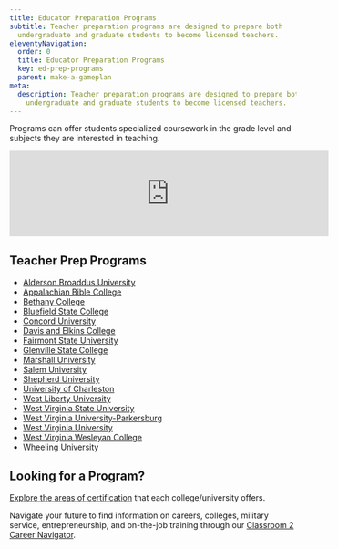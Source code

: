```yaml
---
title: Educator Preparation Programs
subtitle: Teacher preparation programs are designed to prepare both
  undergraduate and graduate students to become licensed teachers.
eleventyNavigation:
  order: 0
  title: Educator Preparation Programs
  key: ed-prep-programs
  parent: make-a-gameplan
meta:
  description: Teacher preparation programs are designed to prepare both
    undergraduate and graduate students to become licensed teachers.
---
```

Programs can offer students specialized coursework in the grade level and subjects they are interested in teaching. 

<iframe width="560" class="aspect-video w-full" src="https://www.youtube.com/embed/iV65AXO-vqU" title="YouTube video player" frameborder="0" allow="accelerometer; autoplay; clipboard-write; encrypted-media; gyroscope; picture-in-picture" allowfullscreen></iframe>

## Teacher Prep Programs

* [Alderson Broaddus University](https://ab.edu/academics/degrees-majors-minors/undergraduate-programs/)
* [Appalachian Bible College](https://abc.edu/undergraduate/academics/majors/elementary-education/)
* [Bethany College](https://www.bethanywv.edu/academics/areas-of-study/education/)
* [Bluefield State College](https://bluefieldstate.edu/academics/schools/education-humanities-social-sciences)
* [Concord University](https://www.concord.edu/academics/college-of-professional-studies/department-of-education.aspx)
* [Davis and Elkins College](https://www.dewv.edu/academics/majors/education/)
* [Fairmont State University](https://www.fairmontstate.edu/schoolofeducation/teacher-education)
* [Glenville State College](https://www.glenville.edu/departments/education)
* [Marshall University](https://www.marshall.edu/coepd)
* [Salem University](https://www.salemu.edu/degrees/degrees/education/)
* [Shepherd University](https://www.shepherd.edu/education)
* [University of Charleston](https://www.ucwv.edu/academics/majors-degrees/elementary-education/)
* [West Liberty University](https://westliberty.edu/education/)
* [West Virginia State University](https://www.wvstateu.edu/academics/academic-colleges/college-of-professional-studies/education.aspx)
* [West Virginia University-Parkersburg](https://www.wvup.edu/future-students/academics/education-division/)
* [West Virginia University](https://cehs.wvu.edu)
* [West Virginia Wesleyan College](https://www.wvwc.edu/programs/education/)
* [Wheeling University](https://wheeling.edu/areas-of-study/education/)

## Looking for a Program?

<a href="https://wvde.state.wv.us/certification/approved-programs/?byschool">Explore the areas of certification</a> that each college/university offers.

Navigate your future to find information on careers, colleges, military service, entrepreneurship, and on-the-job training through our [Classroom 2 Career Navigator](http://wvclassroom2career.com).